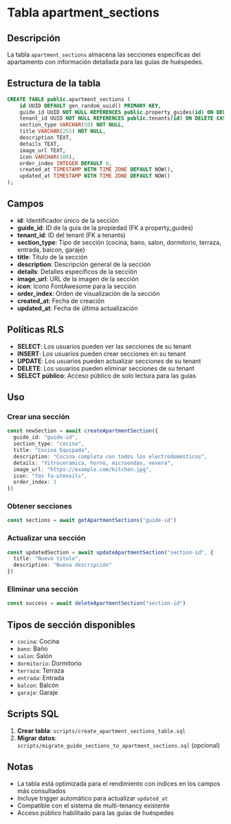 # Tabla apartment_sections

## Descripción
La tabla `apartment_sections` almacena las secciones específicas del apartamento con información detallada para las guías de huéspedes.

## Estructura de la tabla

```sql
CREATE TABLE public.apartment_sections (
    id UUID DEFAULT gen_random_uuid() PRIMARY KEY,
    guide_id UUID NOT NULL REFERENCES public.property_guides(id) ON DELETE CASCADE,
    tenant_id UUID NOT NULL REFERENCES public.tenants(id) ON DELETE CASCADE,
    section_type VARCHAR(50) NOT NULL,
    title VARCHAR(255) NOT NULL,
    description TEXT,
    details TEXT,
    image_url TEXT,
    icon VARCHAR(100),
    order_index INTEGER DEFAULT 0,
    created_at TIMESTAMP WITH TIME ZONE DEFAULT NOW(),
    updated_at TIMESTAMP WITH TIME ZONE DEFAULT NOW()
);
```

## Campos

- **id**: Identificador único de la sección
- **guide_id**: ID de la guía de la propiedad (FK a property_guides)
- **tenant_id**: ID del tenant (FK a tenants)
- **section_type**: Tipo de sección (cocina, bano, salon, dormitorio, terraza, entrada, balcon, garaje)
- **title**: Título de la sección
- **description**: Descripción general de la sección
- **details**: Detalles específicos de la sección
- **image_url**: URL de la imagen de la sección
- **icon**: Icono FontAwesome para la sección
- **order_index**: Orden de visualización de la sección
- **created_at**: Fecha de creación
- **updated_at**: Fecha de última actualización

## Políticas RLS

- **SELECT**: Los usuarios pueden ver las secciones de su tenant
- **INSERT**: Los usuarios pueden crear secciones en su tenant
- **UPDATE**: Los usuarios pueden actualizar secciones de su tenant
- **DELETE**: Los usuarios pueden eliminar secciones de su tenant
- **SELECT público**: Acceso público de solo lectura para las guías

## Uso

### Crear una sección
```typescript
const newSection = await createApartmentSection({
  guide_id: "guide-id",
  section_type: "cocina",
  title: "Cocina Equipada",
  description: "Cocina completa con todos los electrodomésticos",
  details: "Vitrocerámica, horno, microondas, nevera",
  image_url: "https://example.com/kitchen.jpg",
  icon: "fas fa-utensils",
  order_index: 1
})
```

### Obtener secciones
```typescript
const sections = await getApartmentSections("guide-id")
```

### Actualizar una sección
```typescript
const updatedSection = await updateApartmentSection("section-id", {
  title: "Nuevo título",
  description: "Nueva descripción"
})
```

### Eliminar una sección
```typescript
const success = await deleteApartmentSection("section-id")
```

## Tipos de sección disponibles

- `cocina`: Cocina
- `bano`: Baño
- `salon`: Salón
- `dormitorio`: Dormitorio
- `terraza`: Terraza
- `entrada`: Entrada
- `balcon`: Balcón
- `garaje`: Garaje

## Scripts SQL

1. **Crear tabla**: `scripts/create_apartment_sections_table.sql`
2. **Migrar datos**: `scripts/migrate_guide_sections_to_apartment_sections.sql` (opcional)

## Notas

- La tabla está optimizada para el rendimiento con índices en los campos más consultados
- Incluye trigger automático para actualizar `updated_at`
- Compatible con el sistema de multi-tenancy existente
- Acceso público habilitado para las guías de huéspedes
